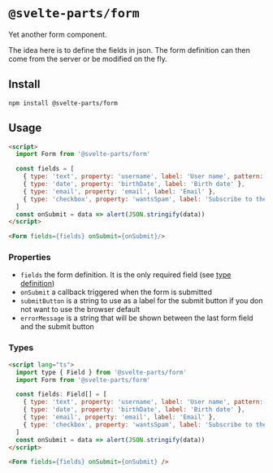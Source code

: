 # `@svelte-parts/form`

Yet another form component.

The idea here is to define the fields in json. The form definition can then come from the server or be modified on the fly.

## Install

```
npm install @svelte-parts/form
```

## Usage

```html
<script>
  import Form from '@svelte-parts/form'

  const fields = [
    { type: 'text', property: 'username', label: 'User name', pattern: '[a-z0-9-]+', minLength: 5 },
    { type: 'date', property: 'birthDate', label: 'Birth date' },
    { type: 'email', property: 'email', label: 'Email' },
    { type: 'checkbox', property: 'wantsSpam', label: 'Subscribe to the newsletter', value: true },
  ]
  const onSubmit = data => alert(JSON.stringify(data))
</script>

<Form fields={fields} onSubmit={onSubmit}/>
```

### Properties

* `fields` the form definition. It is the only required field (see [type definition](https://github.com/idris-maps/svelte-parts/blob/master/packages/form/index.d.ts))
* `onSubmit` a callback triggered when the form is submitted
* `submitButton` is a string to use as a label for the submit button if you don not want to use the browser default
* `errorMessage` is a string that will be shown between the last form field and the submit button

### Types

```html
<script lang="ts">
  import type { Field } from '@svelte-parts/form'
  import Form from '@svelte-parts/form'

  const fields: Field[] = [
    { type: 'text', property: 'username', label: 'User name', pattern: '[a-z0-9-]+', minLength: 5 },
    { type: 'date', property: 'birthDate', label: 'Birth date' },
    { type: 'email', property: 'email', label: 'Email' },
    { type: 'checkbox', property: 'wantsSpam', label: 'Subscribe to the newsletter', value: true },
  ]
  const onSubmit = data => alert(JSON.stringify(data))
</script>

<Form fields={fields} onSubmit={onSubmit} />
```
